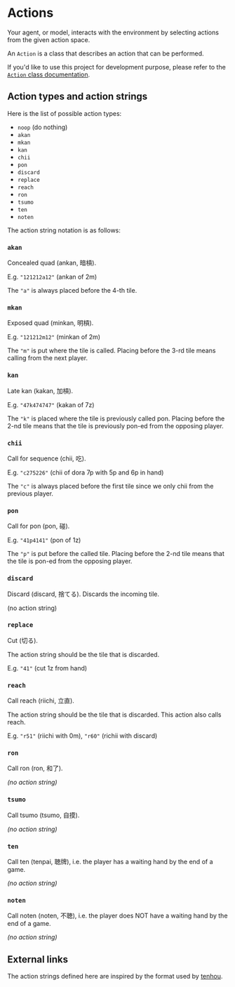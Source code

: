 # Actions

Your agent, or model, interacts with the environment by selecting actions from the given action space.

An `Action` is a class that describes an action that can be performed.

If you'd like to use this project for development purpose, please refer to the [`Action` class documentation](docs/classes/action.md).

## Action types and action strings

Here is the list of possible action types:

- `noop` (do nothing)
- `akan`
- `mkan`
- `kan`
- `chii`
- `pon`
- `discard`
- `replace`
- `reach`
- `ron`
- `tsumo`
- `ten`
- `noten`

The action string notation is as follows:

### `akan`

Concealed quad (ankan, 暗槓).

E.g. `"121212a12"` (ankan of 2m)

The `"a"` is always placed before the 4-th tile.

### `mkan`

Exposed quad (minkan, 明槓).

E.g. `"121212m12"` (minkan of 2m)

The `"m"` is put where the tile is called. Placing
before the 3-rd tile means calling from the next player.

### `kan`

Late kan (kakan, 加槓).

E.g. `"47k474747"` (kakan of 7z)

The `"k"` is placed where the tile is previously called
pon. Placing before the 2-nd tile means that the tile
is previously pon-ed from the opposing player.

### `chii`

Call for sequence (chii, 吃).

E.g. `"c275226"` (chii of dora 7p with 5p and 6p in hand)

The `"c"` is always placed before the first tile since
we only chii from the previous player.

### `pon`

Call for pon (pon, 碰).

E.g. `"41p4141"` (pon of 1z)

The `"p"` is put before the called tile. Placing before
the 2-nd tile means that the tile is pon-ed from the
opposing player.

### `discard`

Discard (discard, 捨てる). Discards the incoming tile.

(no action string)

### `replace`

Cut (切る).

The action string should be the tile that is discarded.

E.g. `"41"` (cut 1z from hand)

### `reach`

Call reach (riichi, 立直).

The action string should be the tile that is discarded.
This action also calls reach.

E.g. `"r51"` (riichi with 0m), `"r60"` (richii with discard)

### `ron`

Call ron (ron, 和了).

*(no action string)*

### `tsumo`

Call tsumo (tsumo, 自摸).

*(no action string)*

### `ten`

Call ten (tenpai, 聴牌), i.e. the player has a waiting
hand by the end of a game.

*(no action string)*

### `noten`

Call noten (noten, 不聴), i.e. the player does NOT
have a waiting hand by the end of a game.

*(no action string)*

## External links

The action strings defined here are inspired by the format used by [tenhou](https://tenhou.net/).

